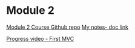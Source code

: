 # Module 2
[Module 2 Course Github repo](https://github.com/nerdsquirrel/csharp-feature-explore)
[My notes- doc link](https://docs.google.com/document/d/1AcjM2gErI-L9sRzcGHVEwfk-I7dyeSpJeuHNLtNtid8/edit?usp=sharing)

[Progress video - First MVC](https://youtu.be/cknweXPEmSo?si=htNnyh3aut-buaGC)
